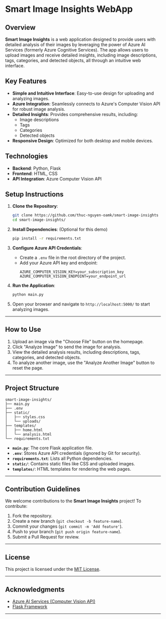 # Smart Image Insights WebApp

## Overview

**Smart Image Insights** is a web application designed to provide users with detailed analysis of their images by leveraging the power of Azure AI Services (formerly Azure Cognitive Services). The app allows users to upload images and receive detailed insights, including image descriptions, tags, categories, and detected objects, all through an intuitive web interface.

## Key Features

- **Simple and Intuitive Interface**: Easy-to-use design for uploading and analyzing images.
- **Azure Integration**: Seamlessly connects to Azure's Computer Vision API for robust image analysis.
- **Detailed Insights**: Provides comprehensive results, including:
  - Image descriptions
  - Tags
  - Categories
  - Detected objects
- **Responsive Design**: Optimized for both desktop and mobile devices.

## Technologies

- **Backend**: Python, Flask
- **Frontend**: HTML, CSS
- **API Integration**: Azure Computer Vision API

## Setup Instructions

1. **Clone the Repository**:
   ```bash
   git clone https://github.com/thuc-nguyen-oamk/smart-image-insights
   cd smart-image-insights/
   ```

2. **Install Dependencies**:
   (Optional for this demo)
   ```bash
   pip install -r requirements.txt
   ```

3. **Configure Azure API Credentials**:
   - Create a `.env` file in the root directory of the project.
   - Add your Azure API key and endpoint:
     ```env
     AZURE_COMPUTER_VISION_KEY=your_subscription_key
     AZURE_COMPUTER_VISION_ENDPOINT=your_endpoint_url
     ```

4. **Run the Application**:
   ```bash
   python main.py
   ```

5. Open your browser and navigate to `http://localhost:5000/` to start analyzing images.

---

## How to Use

1. Upload an image via the "Choose File" button on the homepage.
2. Click "Analyze Image" to send the image for analysis.
3. View the detailed analysis results, including descriptions, tags, categories, and detected objects.
4. To analyze another image, use the "Analyze Another Image" button to reset the page.

---

## Project Structure

```
smart-image-insights/
├── main.py
├── .env
├── static/
│   ├── styles.css
│   └── uploads/
├── templates/
│   ├── home.html
│   └── analysis.html
└── requirements.txt
```

- **`main.py`**: The core Flask application file.
- **`.env`**: Stores Azure API credentials (ignored by Git for security).
- **`requirements.txt`**: Lists all Python dependencies.
- **`static/`**: Contains static files like CSS and uploaded images.
- **`templates/`**: HTML templates for rendering the web pages.

---

## Contribution Guidelines

We welcome contributions to the **Smart Image Insights** project! To contribute:
1. Fork the repository.
2. Create a new branch (`git checkout -b feature-name`).
3. Commit your changes (`git commit -m 'Add feature'`).
4. Push to your branch (`git push origin feature-name`).
5. Submit a Pull Request for review.

---

## License

This project is licensed under the [MIT License](LICENSE).

---

## Acknowledgments

- [Azure AI Services (Computer Vision API)](https://azure.microsoft.com/en-us/services/cognitive-services/)
- [Flask Framework](https://flask.palletsprojects.com/)

---
